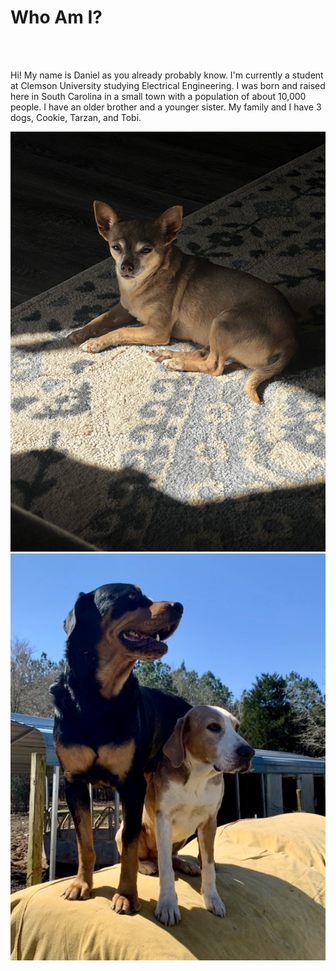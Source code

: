 
<h1><strong>Who Am I?</strong></h1>
<br /><br />
<p>Hi! My name is Daniel as you already probably know. I'm currently a student at Clemson University studying
        Electrical Engineering. I was born and raised here in South Carolina in a small town with a population of about
        10,000 people. I have an older brother and a younger sister. My family and I have 3 dogs, Cookie, Tarzan, and
        Tobi.
</p>
<img src="IMG_7013.jpg" width="640">
<img src="IMG_5798.jpg" width="640">

